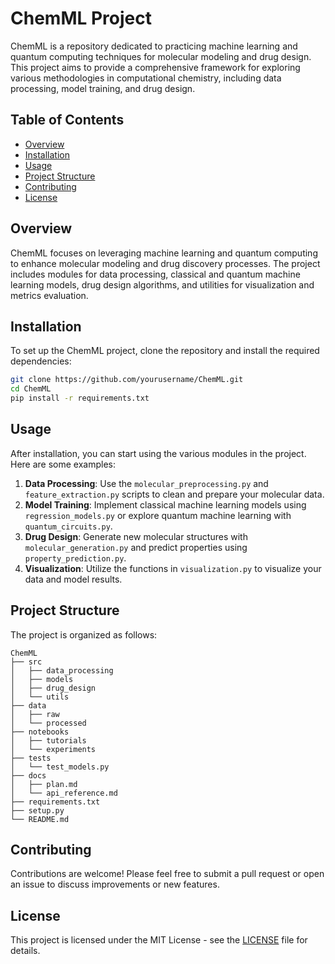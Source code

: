 # ChemML Project

ChemML is a repository dedicated to practicing machine learning and quantum computing techniques for molecular modeling and drug design. This project aims to provide a comprehensive framework for exploring various methodologies in computational chemistry, including data processing, model training, and drug design.

## Table of Contents

- [Overview](#overview)
- [Installation](#installation)
- [Usage](#usage)
- [Project Structure](#project-structure)
- [Contributing](#contributing)
- [License](#license)

## Overview

ChemML focuses on leveraging machine learning and quantum computing to enhance molecular modeling and drug discovery processes. The project includes modules for data processing, classical and quantum machine learning models, drug design algorithms, and utilities for visualization and metrics evaluation.

## Installation

To set up the ChemML project, clone the repository and install the required dependencies:

```bash
git clone https://github.com/yourusername/ChemML.git
cd ChemML
pip install -r requirements.txt
```

## Usage

After installation, you can start using the various modules in the project. Here are some examples:

1. **Data Processing**: Use the `molecular_preprocessing.py` and `feature_extraction.py` scripts to clean and prepare your molecular data.
2. **Model Training**: Implement classical machine learning models using `regression_models.py` or explore quantum machine learning with `quantum_circuits.py`.
3. **Drug Design**: Generate new molecular structures with `molecular_generation.py` and predict properties using `property_prediction.py`.
4. **Visualization**: Utilize the functions in `visualization.py` to visualize your data and model results.

## Project Structure

The project is organized as follows:

```
ChemML
├── src
│   ├── data_processing
│   ├── models
│   ├── drug_design
│   └── utils
├── data
│   ├── raw
│   └── processed
├── notebooks
│   ├── tutorials
│   └── experiments
├── tests
│   └── test_models.py
├── docs
│   ├── plan.md
│   └── api_reference.md
├── requirements.txt
├── setup.py
└── README.md
```

## Contributing

Contributions are welcome! Please feel free to submit a pull request or open an issue to discuss improvements or new features.

## License

This project is licensed under the MIT License - see the [LICENSE](LICENSE) file for details.